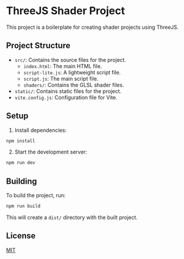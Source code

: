 # ThreeJS Shader Project

This project is a boilerplate for creating shader projects using ThreeJS.

## Project Structure

- `src/`: Contains the source files for the project.
  - `index.html`: The main HTML file.
  - `script-lite.js`: A lightweight script file.
  - `script.js`: The main script file.
  - `shaders/`: Contains the GLSL shader files.
- `static/`: Contains static files for the project.
- `vite.config.js`: Configuration file for Vite.

## Setup

1. Install dependencies:

```sh
npm install
```

2. Start the development server:

```sh
npm run dev
```

## Building

To build the project, run:

```sh
npm run build
```

This will create a `dist/` directory with the built project.

## License

[MIT](<[LICENSE](https://en.wikipedia.org/wiki/MIT_License)>)
